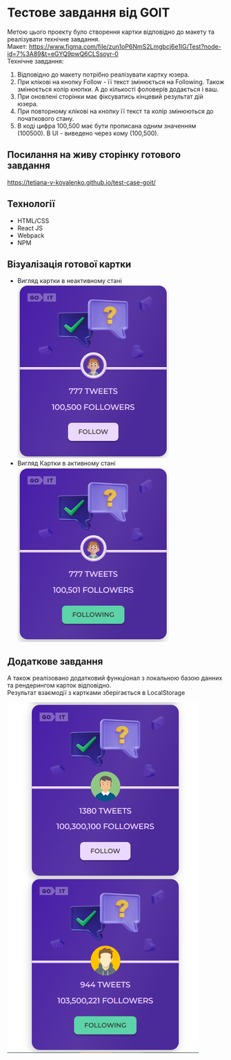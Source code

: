 # Тестове завдання від GOIT

Метою цього проекту було створення картки відповідно до макету та реалізувати
технічне завдання.<br/> Макет:
https://www.figma.com/file/zun1oP6NmS2Lmgbcj6e1IG/Test?node-id=7%3A89&t=eGYQ9pwQ6CLSsoyr-0
<br/>Технічне завдання:

1.  Відповідно до макету потрібно реалізувати картку юзера.
2.  При клікові на кнопку Follow - її текст змінюється на Following. Також
    змінюється колір кнопки. А до кількості фоловерів додається і ваш.
3.  При оновлені сторінки має фіксуватись кінцевий результат дій юзера.
4.  При повторному клікові на кнопку її текст та колір змінюються до початкового
    стану.
5.  В коді цифра 100,500 має бути прописана одним значенням (100500). В UI -
    виведено через кому (100,500).

## Посилання на живу сторінку готового завдання

https://tetiana-v-kovalenko.github.io/test-case-goit/

## Технології

- HTML/CSS
- React JS
- Webpack
- NPM

## Візуалізація готової картки
* Вигляд картки в неактивному стані <br/>
![Готова картка](./src/images/Screenshot_1.png)
* Вигляд Картки в активному стані <br/>
![Готова картка](./src/images/Screenshot_3.png)

## Додаткове завдання

А також реалізовано додатковий функціонал з локальною базою данних та
рендерингом карток відповідно. <br/>
Результат взаємодії з картками зберігається в LocalStorage <br/>


![Додатковий функціонал](./src/images/Screenshot_2.png)
